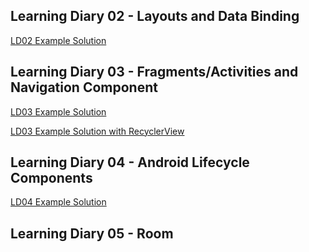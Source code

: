 
## Learning Diary 02 - Layouts and Data Binding

[LD02 Example Solution](https://github.com/leonardo1710/mad-02-layout-and-databinding-solution)

## Learning Diary 03 - Fragments/Activities and Navigation Component

[LD03 Example Solution](https://github.com/leonardo1710/mad03-fragments-and-navigation-solution)

[LD03 Example Solution with RecyclerView](https://github.com/leonardo1710/mad03-fragments-and-navigation-with-recyclerview-solution)

## Learning Diary 04 - Android Lifecycle Components

[LD04 Example Solution](https://github.com/leonardo1710/mad04lifecycle-and-architecture-components-solution)

## Learning Diary 05 - Room 
